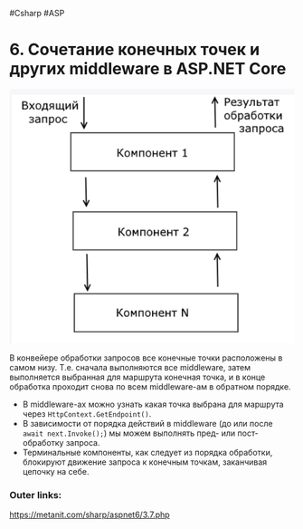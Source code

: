 #Csharp #ASP

# 6. Сочетание конечных точек и других middleware в ASP.NET Core

![|400](heap/_files/Pasted%20image%2020241117121528.png)

В конвейере обработки запросов все конечные точки расположены в самом низу. Т.е. сначала выполняются все middleware, затем выполняется выбранная для маршрута конечная точка, и в конце обработка проходит снова по всем middleware-ам в обратном порядке.

- В middleware-ах можно узнать какая точка выбрана для маршрута через `HttpContext.GetEndpoint()`.
- В зависимости от порядка действий в middleware (до или после `await next.Invoke();`) мы можем выполнять пред- или пост- обработку запроса.
- Терминальные компоненты, как следует из порядка обработки, блокируют движение запроса к конечным точкам, заканчивая цепочку на себе.

### Outer links:
https://metanit.com/sharp/aspnet6/3.7.php